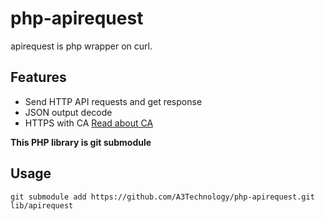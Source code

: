# php-apirequest
apirequest is php wrapper on curl.

## Features
* Send HTTP API requests and get response
* JSON output decode
* HTTPS with CA [Read about CA](https://curl.haxx.se/docs/caextract.html)

**This PHP library is git submodule**  
## Usage
```
git submodule add https://github.com/A3Technology/php-apirequest.git lib/apirequest
```

